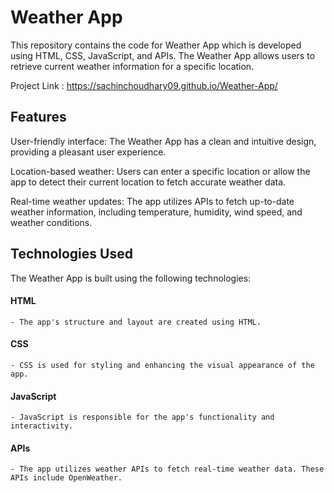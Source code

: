 # Weather App
This repository contains the code for Weather App which is developed using HTML, CSS, JavaScript, and APIs. The Weather App allows users to retrieve current weather information for a specific location.

Project Link : https://sachinchoudhary09.github.io/Weather-App/  

## Features
User-friendly interface: The Weather App has a clean and intuitive design, providing a pleasant user experience.

Location-based weather: Users can enter a specific location or allow the app to detect their current location to fetch accurate weather data.

Real-time weather updates: The app utilizes APIs to fetch up-to-date weather information, including temperature, humidity, wind speed, and weather conditions.

## Technologies Used
The Weather App is built using the following technologies:

#### HTML
    - The app's structure and layout are created using HTML.
#### CSS 
    - CSS is used for styling and enhancing the visual appearance of the app.
#### JavaScript
    - JavaScript is responsible for the app's functionality and interactivity.
#### APIs
    - The app utilizes weather APIs to fetch real-time weather data. These APIs include OpenWeather.
